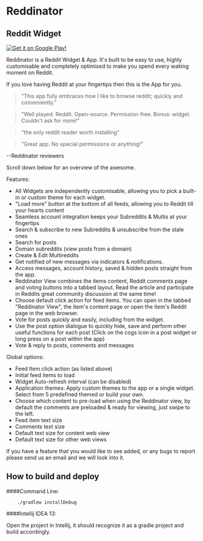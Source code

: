 Reddinator
====================

Reddit Widget
---------------------

[![Get it on Google Play!](https://developer.android.com/images/brand/en_generic_rgb_wo_60.png)](https://play.google.com/store/apps/details?id=au.com.wallaceit.reddinator)

Reddinator is a Reddit Widget & App.
It's built to be easy to use, highly customisable and completely optimised to make you spend every waking moment on Reddit.

If you love having Reddit at your fingertips then this is the App for you.

>"This app fully embraces how I like to browse reddit; quickly and conveniently."

>"Well played. Reddit. Open-source. Permission-free. Bonus: widget. Couldn't ask for more!"

>"the only reddit reader worth installing"

>"Great app. No special permissions or anything!"

--Reddinator reviewers

Scroll down below for an overview of the awesome.

Features:
- All Widgets are independently customisable, allowing you to pick a built-in or custom theme for each widget.
- "Load more" button at the bottom of all feeds, allowing you to Reddit till your hearts content
- Seamless account integration keeps your Subreddits & Multis at your fingertips
- Search & subscribe to new Subreddits & unsubscribe from the stale ones
- Search for posts
- Domain subreddits (view posts from a domain)
- Create & Edit Multireddits
- Get notified of new messages via indicators & notifications.
- Access messages, account history, saved & hidden posts straight from the app.
- Reddinator View combines the items content, Reddit comments page and voting buttons into a tabbed layout.  Read the article and participate in Reddits great community discussion at the same time!
- Choose default click action for feed items. You can open in the tabbed "Reddinator View", the item's content page or open the item's Reddit page in the web browser.
- Vote for posts quickly and easily, including from the widget.
- Use the post option dialogue to quickly hide, save and perform other useful functions for each post
(Click on the cogs icon in a post widget or long press on a post within the app)
- Vote & reply to posts, comments and messages

Global options:
- Feed Item click action (as listed above)
- Initial feed items to load
- Widget Auto-refresh interval (can be disabled)
- Application themes: Apply custom themes to the app or a single widget. Select from 5 predefined themed or build your own.
- Choose which content to pre-load when using the Reddinator view, by default the comments are preloaded & ready for viewing, just swipe to the left.
- Feed item text size
- Comments text size
- Default text size for content web view
- Default text size for other web views

If you have a feature that you would like to see added, or any bugs to report please send us an email and we will look into it.

How to build and deploy
----

####Command Line:

````
	./gradlew installDebug
````

####Intellij IDEA 13:

Open the project in Intellij, it should recognize it as a gradle project and build accordingly.
